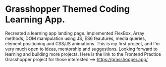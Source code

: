 # Grasshopper Themed Coding Learning App.

Recreated a learning app landing page. Implemented FlexBox, Array methods, DOM manipulation using JS, ES6 feautures, media queries, element positioning and CSS/JS animations. 
This is my first project, and I'm very much open to ideas, mentorship and suggestions.
Looking forward to learning and building more projects.
Here is the link to the Frontend Practice Grasshopper project for those interested  ==> https://grasshopper.app/
